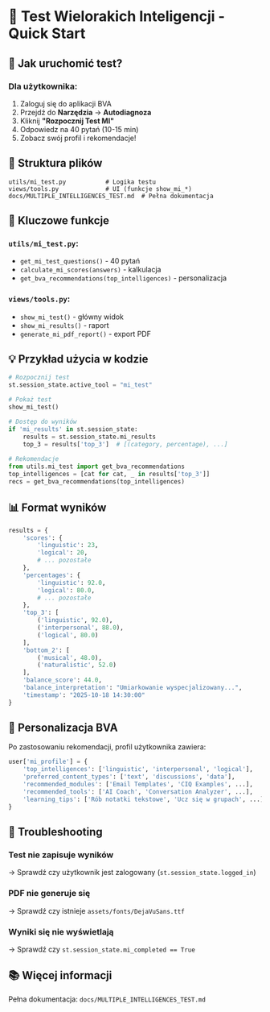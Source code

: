 # 🧠 Test Wielorakich Inteligencji - Quick Start

## 🚀 Jak uruchomić test?

### Dla użytkownika:

1. Zaloguj się do aplikacji BVA
2. Przejdź do **Narzędzia** → **Autodiagnoza**
3. Kliknij **"Rozpocznij Test MI"**
4. Odpowiedz na 40 pytań (10-15 min)
5. Zobacz swój profil i rekomendacje!

## 📁 Struktura plików

```
utils/mi_test.py           # Logika testu
views/tools.py             # UI (funkcje show_mi_*)
docs/MULTIPLE_INTELLIGENCES_TEST.md  # Pełna dokumentacja
```

## 🔧 Kluczowe funkcje

### `utils/mi_test.py`:
- `get_mi_test_questions()` - 40 pytań
- `calculate_mi_scores(answers)` - kalkulacja
- `get_bva_recommendations(top_intelligences)` - personalizacja

### `views/tools.py`:
- `show_mi_test()` - główny widok
- `show_mi_results()` - raport
- `generate_mi_pdf_report()` - export PDF

## 💡 Przykład użycia w kodzie

```python
# Rozpocznij test
st.session_state.active_tool = "mi_test"

# Pokaż test
show_mi_test()

# Dostęp do wyników
if 'mi_results' in st.session_state:
    results = st.session_state.mi_results
    top_3 = results['top_3']  # [(category, percentage), ...]
    
# Rekomendacje
from utils.mi_test import get_bva_recommendations
top_intelligences = [cat for cat, _ in results['top_3']]
recs = get_bva_recommendations(top_intelligences)
```

## 📊 Format wyników

```python
results = {
    'scores': {
        'linguistic': 23,
        'logical': 20,
        # ... pozostałe
    },
    'percentages': {
        'linguistic': 92.0,
        'logical': 80.0,
        # ... pozostałe
    },
    'top_3': [
        ('linguistic', 92.0),
        ('interpersonal', 88.0),
        ('logical', 80.0)
    ],
    'bottom_2': [
        ('musical', 48.0),
        ('naturalistic', 52.0)
    ],
    'balance_score': 44.0,
    'balance_interpretation': "Umiarkowanie wyspecjalizowany...",
    'timestamp': "2025-10-18 14:30:00"
}
```

## 🎯 Personalizacja BVA

Po zastosowaniu rekomendacji, profil użytkownika zawiera:

```python
user['mi_profile'] = {
    'top_intelligences': ['linguistic', 'interpersonal', 'logical'],
    'preferred_content_types': ['text', 'discussions', 'data'],
    'recommended_modules': ['Email Templates', 'CIQ Examples', ...],
    'recommended_tools': ['AI Coach', 'Conversation Analyzer', ...],
    'learning_tips': ['Rób notatki tekstowe', 'Ucz się w grupach', ...]
}
```

## 🐛 Troubleshooting

### Test nie zapisuje wyników
→ Sprawdź czy użytkownik jest zalogowany (`st.session_state.logged_in`)

### PDF nie generuje się
→ Sprawdź czy istnieje `assets/fonts/DejaVuSans.ttf`

### Wyniki się nie wyświetlają
→ Sprawdź czy `st.session_state.mi_completed == True`

## 📚 Więcej informacji

Pełna dokumentacja: `docs/MULTIPLE_INTELLIGENCES_TEST.md`
